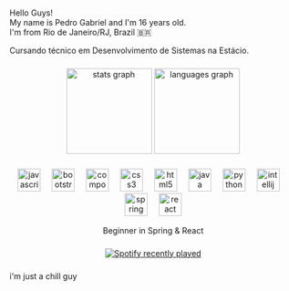 ###

<p align="left">Hello Guys!<br>My name is Pedro Gabriel and I'm 16 years old.<br>I'm from Rio de Janeiro/RJ, Brazil 🇧🇷</p>
<p align="left">Cursando técnico em Desenvolvimento de Sistemas na Estácio.</p>

###

<div align="center">
  <img src="https://github-readme-stats.vercel.app/api?username=imPCamuriDev&hide_title=false&hide_rank=false&show_icons=true&include_all_commits=true&count_private=true&disable_animations=false&theme=dracula&locale=en&hide_border=false&order=1" height="150" alt="stats graph"  />
  <img src="https://github-readme-stats.vercel.app/api/top-langs?username=imPCamuriDev&locale=en&hide_title=false&layout=compact&card_width=320&langs_count=5&theme=dracula&hide_border=false&order=2" height="150" alt="languages graph"  />
</div>

###

 <!-- <img src="https://raw.githubusercontent.com/imPepoDev/imPepoDev/output/snake.svg" alt="Snake animation" /> -->
 <!-- ![Snake animation](https://github.com/imPepoDev/imPepoDev/blob/output/snake.svg) -->

###

<div align="center">
  <img src="https://cdn.jsdelivr.net/gh/devicons/devicon/icons/javascript/javascript-original.svg" height="40" alt="javascript logo"  />
  <img width="12" />
  <img src="https://cdn.jsdelivr.net/gh/devicons/devicon/icons/bootstrap/bootstrap-original.svg" height="40" alt="bootstrap logo"  />
  <img width="12" />
  <img src="https://cdn.jsdelivr.net/gh/devicons/devicon/icons/composer/composer-original.svg" height="40" alt="composer logo"  />
  <img width="12" />
  <img src="https://cdn.jsdelivr.net/gh/devicons/devicon/icons/css3/css3-original.svg" height="40" alt="css3 logo"  />
  <img width="12" />
  <img src="https://cdn.jsdelivr.net/gh/devicons/devicon/icons/html5/html5-original.svg" height="40" alt="html5 logo"  />
  <img width="12" />
  <img src="https://cdn.jsdelivr.net/gh/devicons/devicon/icons/java/java-original.svg" height="40" alt="java logo"  />
  <img width="12" />
  <img src="https://cdn.jsdelivr.net/gh/devicons/devicon/icons/python/python-original.svg" height="40" alt="python logo"  />
  <img width="12" />
  <img src="https://cdn.jsdelivr.net/gh/devicons/devicon/icons/intellij/intellij-original.svg" height="40" alt="intellij logo"  />
  <img width="12" />
  <img src="https://cdn.jsdelivr.net/gh/devicons/devicon/icons/spring/spring-original.svg" height="40" alt="spring logo"  />
  <img width="12" />
  <img src="https://cdn.jsdelivr.net/gh/devicons/devicon/icons/react/react-original.svg" height="40" alt="react logo"  />
</div>

<div align="center">
  <p align="center">Beginner in Spring & React</p>
</div>

###

<div align="center">
  <a href="https://open.spotify.com/user/31wzomk4nd6sucd3j2b7oyaiukiy">
    <img src="https://spotify-recently-played-readme.vercel.app/api?user=31wzomk4nd6sucd3j2b7oyaiukiy&count=5" alt="Spotify recently played"  />
  </a>
</div>

###

<p align="left">i'm just a chill guy</p>

###
